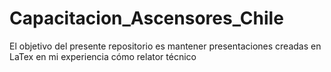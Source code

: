 # Capacitacion_Ascensores_Chile
El objetivo del presente repositorio es mantener presentaciones creadas en LaTex en mi experiencia cómo relator técnico
